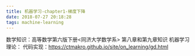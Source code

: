 ```yaml
---
title: 机器学习-chapter1-梯度下降
date: 2018-07-27 20:18:28
tags: machine-learning
---
```




数学知识：高等数学第六版下册<同济大学数学系> 第八章和第九章知识
机器学习理论：
代码实现：https://ctmakro.github.io/site/on_learning/gd.html
